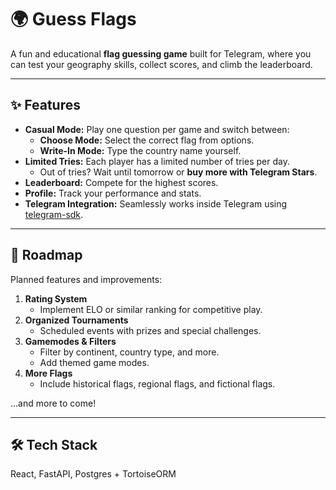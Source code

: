 # 🌍 Guess Flags

A fun and educational **flag guessing game** built for Telegram, where you can test your geography skills, collect scores, and climb the leaderboard.

---

## ✨ Features

- **Casual Mode:** Play one question per game and switch between:
  - **Choose Mode:** Select the correct flag from options.
  - **Write-In Mode:** Type the country name yourself.
- **Limited Tries:** Each player has a limited number of tries per day.
  - Out of tries? Wait until tomorrow or **buy more with Telegram Stars**.
- **Leaderboard:** Compete for the highest scores.
- **Profile:** Track your performance and stats.
- **Telegram Integration:** Seamlessly works inside Telegram using [telegram-sdk](https://github.com/telegram-mini-apps).

---

## 🚀 Roadmap

Planned features and improvements:

1. **Rating System**
   - Implement ELO or similar ranking for competitive play.
2. **Organized Tournaments**
   - Scheduled events with prizes and special challenges.
3. **Gamemodes & Filters**
   - Filter by continent, country type, and more.
   - Add themed game modes.
4. **More Flags**
   - Include historical flags, regional flags, and fictional flags.

...and more to come!

---

## 🛠️ Tech Stack

React, FastAPI, Postgres + TortoiseORM
